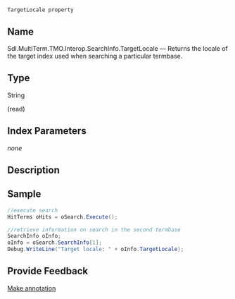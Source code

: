 

# 
    TargetLocale property



## Name

Sdl.MultiTerm.TMO.Interop.SearchInfo.TargetLocale —          Returns the locale of the target index used when searching a particular termbase.



## Type

String

(read)



## Index Parameters
*none*


## Description





## Sample


```cs
//execute search
HitTerms oHits = oSearch.Execute();

//retrieve information on search in the second termbase
SearchInfo oInfo;
oInfo = oSearch.SearchInfo[1];
Debug.WriteLine("Target locale: " + oInfo.TargetLocale);
```



## Provide Feedback

[Make annotation](mailto:sdk-feedback@sdl.com&amp;subject=Reference%20for%20Sdl.MultiTerm.TMO.Interop.SearchInfo.TargetLocale)

